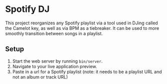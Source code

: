 # Spotify DJ

This project reorganizes any Spotify playlist via a tool used in DJing called the Camelot key, as well as via BPM as a tiebreaker. It can be used to more smoothly transition between songs in a playlist.
## Setup

1. Start the web server by running `bin/server`.
1. Navigate to your live application preview.
1. Paste in a url for a Spotify playlist (note: it needs to be a playlist URL and not an album or track URL)
